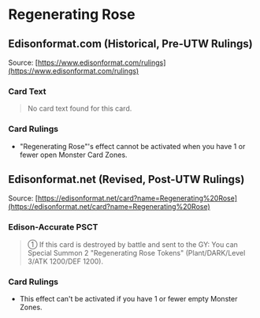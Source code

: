 # Regenerating Rose

## Edisonformat.com (Historical, Pre-UTW Rulings)

Source: [https://www.edisonformat.com/rulings](https://www.edisonformat.com/rulings)

### Card Text

> No card text found for this card.

### Card Rulings

*   "Regenerating Rose"'s effect cannot be activated when you have 1 or fewer open Monster Card Zones.

## Edisonformat.net (Revised, Post-UTW Rulings)

Source: [https://edisonformat.net/card?name=Regenerating%20Rose](https://edisonformat.net/card?name=Regenerating%20Rose)

### Edison-Accurate PSCT

> ① If this card is destroyed by battle and sent to the GY: You can Special Summon 2 "Regenerating Rose Tokens" (Plant/DARK/Level 3/ATK 1200/DEF 1200).

### Card Rulings

*   This effect can't be activated if you have 1 or fewer empty Monster Zones.
            